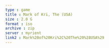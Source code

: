 ```yaml
---
type : game
title : Mark of Kri, The (USA)
size : 2.0 G
format : iso
archive : zip
server : myrient
link2 : Mark%20of%20Kri%2C%20The%20%28USA%29
---
```

